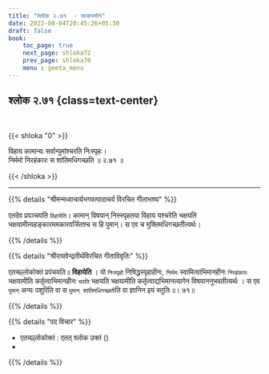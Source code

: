 ```yaml
---
title: "श्लोक २.७१  - साङ्ययोग"
date: 2022-08-04T20:45:26+05:30
draft: false
book:
    toc_page: true
    next_page: shloka72
    prev_page: shloka70
    menu : geeta_menu
---
```




## श्लोक २.७१ {class=text-center}

<br/>

{{< shloka  "0"  >}}

विहाय कामान्यः सर्वान्पुमांश्चरति निःस्पृहः।  
निर्ममो निरहंकारः स शांतिमधिगच्छति ॥ २.७१ ॥

{{< /shloka >}}

---


{{% details "श्रीमन्मध्वाचार्यभगवत्पादाचर्य विरचित  गीताभाष्य" %}}

एतदेव प्रपञ्चयति `विहायेति`। कामान् विषयान् निस्स्पृहतया विहाय यश्चरेति 
भक्षयति भक्षयामीत्यहङ्कारममकारवर्जितश्च स हि पुमान्। 
स एव च मुक्तिमधिगच्छतीत्यर्थः।


{{% /details %}}



{{% details "श्रीराघवेन्द्रतीर्थविरचित गीताविवृतिः" %}}

एतच्छ्लोकोक्तं प्रपंचयति॥ **विहायेति** । 
यो `निःस्पृहो` निषिद्धस्पृहाहीनः,
`निर्ममः` स्वामित्वाभिमानहीनः `निरहंकारः` भक्षयामीति कर्तृत्वाभिमानहीनः
`चरति` भक्षयति भक्षयामीति कर्तृत्वाद्यभिमानत्यागेन विषयाननुभवतीत्यर्थः ।
स एव `पुमान्` अन्यः पशुरिति वा स `पुमान्‌ शांतिमधिगच्छती`ति वा ज्ञानिन इयं
स्तुतिः॥। ७१॥

{{% /details %}}

{{% details "पद विचार" %}}

- एतच्छ्लोकोक्तं  : एतत् श्लोक उक्तं ()
- 

{{% /details %}}
